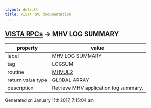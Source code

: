 ```yaml
---
layout: default
title: VISTA RPC documentation
---
```




## [VISTA RPCs](TableOfContent.md) &#8594; MHV LOG SUMMARY 

 property | value 
--- | --- 
 label | MHV LOG SUMMARY
 tag | LOGSUM
 routine | [MHVUL2](http://code.osehra.org/dox/Routine_MHVUL2_source.html)
 return value type | GLOBAL ARRAY
 description | Retrieve MHV application log summary.




 Generated on January 11th 2017, 7:15:04 am